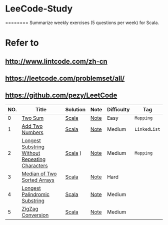 # LeeCode-Study
========
Summarize weekly exercises (5 questions per week) for Scala.
# Refer to 
## http://www.lintcode.com/zh-cn 
## https://leetcode.com/problemset/all/
## https://github.com/pezy/LeetCode
|NO.|Title|Solution|Note|Difficulty|Tag|
|---|-----|--------|----|----------|---|
|0|[Two Sum](https://leetcode.com/problems/two-sum)|[Scala](001.%20Two%20Sum/solution.h)|[Note](000.%20Two%20Sum)|Easy|`Mapping`|
|1|[Add Two Numbers](https://leetcode.com/problems/add-two-numbers)|[Scala](001.%20Add%20Two%20Numbers/solution.h) |[Note](002.%20Add%20Two%20Numbers)|Medium|`LinkedList`|
|2|[Longest Substring Without Repeating Characters](https://leetcode.com/problems/longest-substring-without-repeating-characters)|[Scala](003.%20Longest%20Substring%20Without%20Repeating%20Characters/solution.h) )|[Note](002.%20Longest%20Substring%20Without%20Repeating%20Characters)|Medium|`Mapping`|
|3|[Median of Two Sorted Arrays](https://leetcode.com/problems/median-of-two-sorted-arrays)|[Scala](003.%20Median%20of%20Two%20Sorted%20Arrays/solution.h) |[Note](004.%20Median%20of%20Two%20Sorted%20Arrays)|Hard|
|4|[Longest Palindromic Substring](https://leetcode.com/problems/longest-palindromic-substring)|[Scala](004.%20Longest%20Palindromic%20Substring/solution.h) |[Note](005.%20Longest%20Palindromic%20Substring)|Medium|
|5|[ZigZag Conversion](https://leetcode.com/problems/zigzag-conversion)|[Scala](005.%20ZigZag%20Conversion/solution.h) |[Note](005.%20ZigZag%20Conversion)|Medium|

